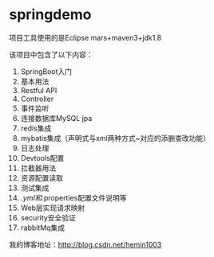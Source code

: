 # springdemo

项目工具使用的是Eclipse mars+maven3+jdk1.8

该项目中包含了以下内容：

1. SpringBoot入门
2. 基本用法
3. Restful API
4. Controller
5. 事件监听
6. 连接数据库MySQL jpa
7. redis集成
8. mybatis集成（声明式与xml两种方式~对应的添删查改功能）
9. 日志处理
10. Devtools配置
11. 拦截器用法
12. 资源配置读取
13. 测试集成
14. *.yml和*.properties配置文件说明等
15. Web层实现请求映射
16. security安全验证
17. rabbitMq集成

我的博客地址：http://blog.csdn.net/hemin1003
